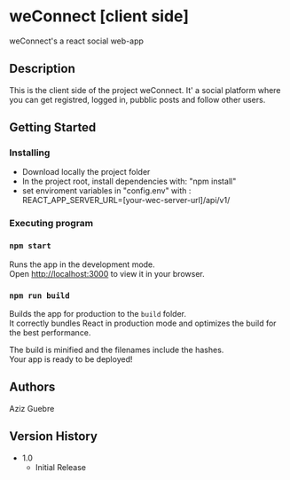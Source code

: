 # weConnect [client side]

weConnect's a react social web-app

## Description

This is the client side of the project weConnect.
It' a social platform where you can get registred, logged in, pubblic posts and follow other users.

## Getting Started

### Installing

* Download locally the project folder
* In the project root, install dependencies with: "npm install"
* set enviroment variables in "config.env" with : REACT_APP_SERVER_URL=[your-wec-server-url]/api/v1/

### Executing program

### `npm start`

Runs the app in the development mode.\
Open [http://localhost:3000](http://localhost:3000) to view it in your browser.

### `npm run build`

Builds the app for production to the `build` folder.\
It correctly bundles React in production mode and optimizes the build for the best performance.

The build is minified and the filenames include the hashes.\
Your app is ready to be deployed!

## Authors

Aziz Guebre

## Version History

* 1.0
    * Initial Release
